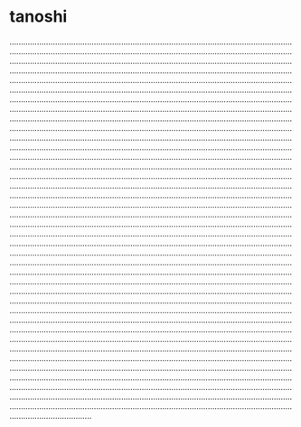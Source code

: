 # tanoshi
........................................................................................................................................................................................................................................................................................................................................................................................................................................................................................................................................................................................................................................................................................................................................................................................................................................................................................................................................................................................................................................................................................................................................................................................................................................................................................................................................................................................................................................................................................................................................................................................................................................................................................................................................................................................................................................................................................................................................................................................................................................................................................................................................................................................................................................................................................................................................................................................................................................................................................................................................................................................................................................................................................................................................................................................................................................................................................................................................................................................................................................................................................................................................................................................................................................................................................................................................................................................................................................................................................................................................................................................................................................................................................................................................................................................................................................................................................................................................................................................................................................................................................................................................................................................................................................................................................................................................................................................................................................................................................................................................................................................................................................................................................................................................................................................................................................................................................................................................................................................................................................................................